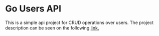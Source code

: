 # Go Users API

This is a simple api project for CRUD operations over users.
The project description can be seen on the following [link.](https://efficient-sloth-d85.notion.site/Desafio-Criando-uma-API-REST-a25c8593dfb54c1790a863a19a355a5e) 